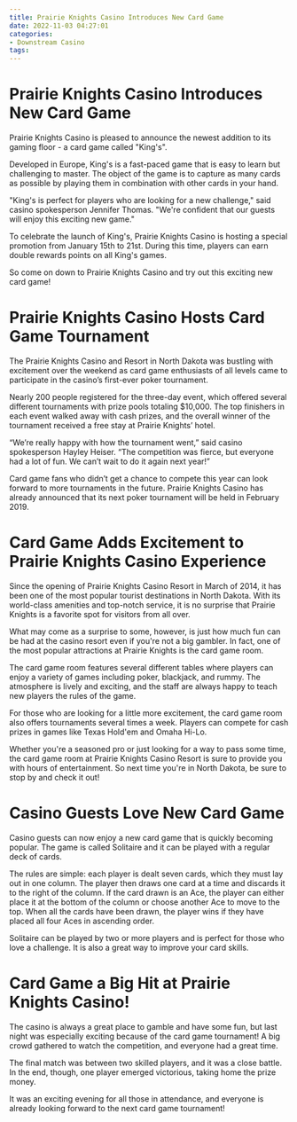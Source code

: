 ```yaml
---
title: Prairie Knights Casino Introduces New Card Game
date: 2022-11-03 04:27:01
categories:
- Downstream Casino
tags:
---
```



#  Prairie Knights Casino Introduces New Card Game

Prairie Knights Casino is pleased to announce the newest addition to its gaming floor - a card game called "King's".

Developed in Europe, King's is a fast-paced game that is easy to learn but challenging to master. The object of the game is to capture as many cards as possible by playing them in combination with other cards in your hand.

"King's is perfect for players who are looking for a new challenge," said casino spokesperson Jennifer Thomas. "We're confident that our guests will enjoy this exciting new game."

To celebrate the launch of King's, Prairie Knights Casino is hosting a special promotion from January 15th to 21st. During this time, players can earn double rewards points on all King's games.

So come on down to Prairie Knights Casino and try out this exciting new card game!

#  Prairie Knights Casino Hosts Card Game Tournament

The Prairie Knights Casino and Resort in North Dakota was bustling with excitement over the weekend as card game enthusiasts of all levels came to participate in the casino’s first-ever poker tournament.

Nearly 200 people registered for the three-day event, which offered several different tournaments with prize pools totaling $10,000. The top finishers in each event walked away with cash prizes, and the overall winner of the tournament received a free stay at Prairie Knights’ hotel.

“We’re really happy with how the tournament went,” said casino spokesperson Hayley Heiser. “The competition was fierce, but everyone had a lot of fun. We can’t wait to do it again next year!”

Card game fans who didn’t get a chance to compete this year can look forward to more tournaments in the future. Prairie Knights Casino has already announced that its next poker tournament will be held in February 2019.

#  Card Game Adds Excitement to Prairie Knights Casino Experience

Since the opening of Prairie Knights Casino Resort in March of 2014, it has been one of the most popular tourist destinations in North Dakota. With its world-class amenities and top-notch service, it is no surprise that Prairie Knights is a favorite spot for visitors from all over.

What may come as a surprise to some, however, is just how much fun can be had at the casino resort even if you're not a big gambler. In fact, one of the most popular attractions at Prairie Knights is the card game room.

The card game room features several different tables where players can enjoy a variety of games including poker, blackjack, and rummy. The atmosphere is lively and exciting, and the staff are always happy to teach new players the rules of the game.

For those who are looking for a little more excitement, the card game room also offers tournaments several times a week. Players can compete for cash prizes in games like Texas Hold'em and Omaha Hi-Lo.

Whether you're a seasoned pro or just looking for a way to pass some time, the card game room at Prairie Knights Casino Resort is sure to provide you with hours of entertainment. So next time you're in North Dakota, be sure to stop by and check it out!

#  Casino Guests Love New Card Game

Casino guests can now enjoy a new card game that is quickly becoming popular. The game is called Solitaire and it can be played with a regular deck of cards.

The rules are simple: each player is dealt seven cards, which they must lay out in one column. The player then draws one card at a time and discards it to the right of the column. If the card drawn is an Ace, the player can either place it at the bottom of the column or choose another Ace to move to the top. When all the cards have been drawn, the player wins if they have placed all four Aces in ascending order.

 Solitaire can be played by two or more players and is perfect for those who love a challenge. It is also a great way to improve your card skills.

#  Card Game a Big Hit at Prairie Knights Casino!

The casino is always a great place to gamble and have some fun, but last night was especially exciting because of the card game tournament! A big crowd gathered to watch the competition, and everyone had a great time.

The final match was between two skilled players, and it was a close battle. In the end, though, one player emerged victorious, taking home the prize money.

It was an exciting evening for all those in attendance, and everyone is already looking forward to the next card game tournament!